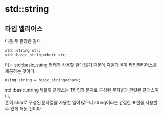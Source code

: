 # std::string
## 타입 앨리어스

다음 두 문장은 같다.

    std::string str;
    std::basic_string<char> str;

이는 std::basic_string<char> 형태가 사용할 일이 많기 때문에 다음과 같이 타입앨리어스를 제공하는 것이다.

    using string = basic_string<char>;

std::basic_string<T> 템플릿 클래스는 T타입의 문자로 구성된 문자열과 관련된 클래스이다. <br/>
흔히 char로 구성된 문자열을 사용할 일이 많으니 string이라는 간결한 표현을 사용할 수 있게 해둔 것이다.
